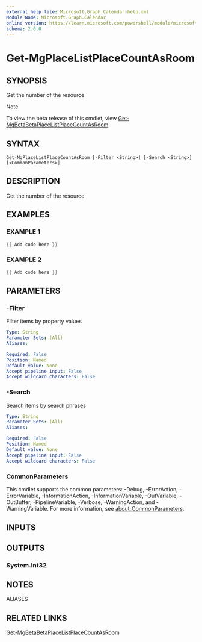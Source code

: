 ```yaml
---
external help file: Microsoft.Graph.Calendar-help.xml
Module Name: Microsoft.Graph.Calendar
online version: https://learn.microsoft.com/powershell/module/microsoft.graph.calendar/get-mgplacelistplacecountasroom
schema: 2.0.0
---
```


# Get-MgPlaceListPlaceCountAsRoom

## SYNOPSIS
Get the number of the resource

> [!NOTE]
> To view the beta release of this cmdlet, view [Get-MgBetaBetaPlaceListPlaceCountAsRoom](/powershell/module/Microsoft.Graph.Beta.Calendar/Get-MgBetaPlaceListPlaceCountAsRoom?view=graph-powershell-beta)

## SYNTAX

```
Get-MgPlaceListPlaceCountAsRoom [-Filter <String>] [-Search <String>] [<CommonParameters>]
```

## DESCRIPTION
Get the number of the resource

## EXAMPLES

### EXAMPLE 1
```powershell
{{ Add code here }}
```

### EXAMPLE 2
```powershell
{{ Add code here }}
```

## PARAMETERS

### -Filter
Filter items by property values

```yaml
Type: String
Parameter Sets: (All)
Aliases:

Required: False
Position: Named
Default value: None
Accept pipeline input: False
Accept wildcard characters: False
```

### -Search
Search items by search phrases

```yaml
Type: String
Parameter Sets: (All)
Aliases:

Required: False
Position: Named
Default value: None
Accept pipeline input: False
Accept wildcard characters: False
```

### CommonParameters
This cmdlet supports the common parameters: -Debug, -ErrorAction, -ErrorVariable, -InformationAction, -InformationVariable, -OutVariable, -OutBuffer, -PipelineVariable, -Verbose, -WarningAction, and -WarningVariable. For more information, see [about_CommonParameters](http://go.microsoft.com/fwlink/?LinkID=113216).

## INPUTS

## OUTPUTS

### System.Int32
## NOTES

ALIASES

## RELATED LINKS
[Get-MgBetaBetaPlaceListPlaceCountAsRoom](/powershell/module/Microsoft.Graph.Beta.Calendar/Get-MgBetaPlaceListPlaceCountAsRoom?view=graph-powershell-beta)
